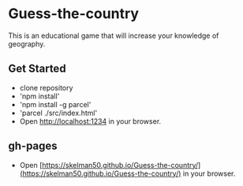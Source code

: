 # Guess-the-country
This is an educational game that will increase your knowledge of geography.

## Get Started
- clone repository
- 'npm install'
- 'npm install -g parcel'
- 'parcel ./src/index.html'
- Open [http://localhost:1234](http://localhost:1234) in your browser.

## gh-pages
- Open [https://skelman50.github.io/Guess-the-country/](https://skelman50.github.io/Guess-the-country/) in your browser.
